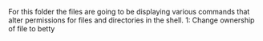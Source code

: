 For this folder the files are going to be displaying various commands that alter permissions for files and directories in the shell.
1: Change ownership of file to betty
